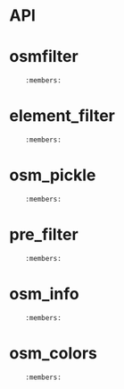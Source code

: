 # API


osmfilter
===============

```automodule:: osmfilter.osmfilter
    :members:
```

element_filter
==============

```automodule:: osmfilter.element_filter
    :members:
```

osm_pickle
===============

```automodule:: osmfilter.osm_pickle
    :members: 
```

pre_filter
===============

```automodule:: osmfilter.pre_filter
    :members: 
```
    
osm_info
===============

```automodule:: osmfilter.osm_info
    :members: 
```

osm_colors
===============

```automodule:: osmfilter.osm_colors
    :members: 
```

